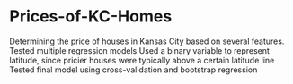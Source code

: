 # Prices-of-KC-Homes
Determining the price of houses in Kansas City based on several features.
Tested multiple regression models
Used a binary variable to represent latitude, since pricier houses were typically above a certain latitude line
Tested final model using cross-validation and bootstrap regression
